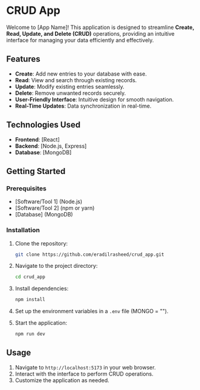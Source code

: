 # CRUD App

Welcome to [App Name]! This application is designed to streamline **Create, Read, Update, and Delete (CRUD)** operations, providing an intuitive interface for managing your data efficiently and effectively.

## Features
- **Create**: Add new entries to your database with ease.
- **Read**: View and search through existing records.
- **Update**: Modify existing entries seamlessly.
- **Delete**: Remove unwanted records securely.
- **User-Friendly Interface**: Intuitive design for smooth navigation.
- **Real-Time Updates**: Data synchronization in real-time.

## Technologies Used
- **Frontend**: [React]
- **Backend**: [Node.js, Express]
- **Database**: [MongoDB]

## Getting Started

### Prerequisites
- [Software/Tool 1] (Node.js)
- [Software/Tool 2] (npm or yarn)
- [Database] (MongoDB)

### Installation
1. Clone the repository:
   ```bash
   git clone https://github.com/eradilrasheed/crud_app.git
   ```
2. Navigate to the project directory:
   ```bash
   cd crud_app
   ```
3. Install dependencies:
   ```bash
   npm install
   ```
4. Set up the environment variables in a `.env` file (MONGO = "").

5. Start the application:
   ```bash
   npm run dev
   ```

## Usage
1. Navigate to `http://localhost:5173` in your web browser.
2. Interact with the interface to perform CRUD operations.
3. Customize the application as needed.
